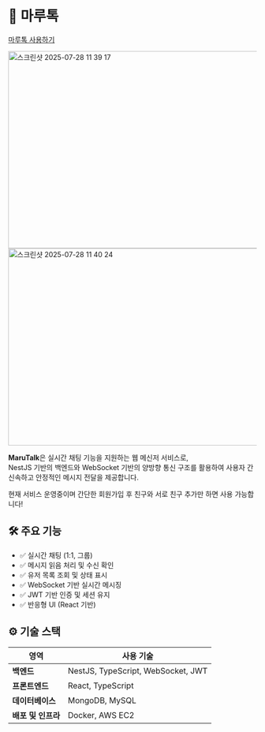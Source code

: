 # 🐶 마루톡
[마루톡 사용하기](https://marutalk.com)


<img width="700" height="400" alt="스크린샷 2025-07-28 11 39 17" src="https://github.com/user-attachments/assets/023e537e-dd61-4f1b-ac3a-b6659b972183" />
<img width="700" height="400" alt="스크린샷 2025-07-28 11 40 24" src="https://github.com/user-attachments/assets/d6d436ed-15a8-4c37-a6dd-f5dc8f3fe3b4" />



**MaruTalk**은 실시간 채팅 기능을 지원하는 웹 메신저 서비스로,  
NestJS 기반의 백엔드와 WebSocket 기반의 양방향 통신 구조를 활용하여 사용자 간 신속하고 안정적인 메시지 전달을 제공합니다.

현재 서비스 운영중이며 간단한 회원가입 후 친구와 서로 친구 추가만 하면 사용 가능합니다!

## 🛠️ 주요 기능

- ✅ 실시간 채팅 (1:1, 그룹)
- ✅ 메시지 읽음 처리 및 수신 확인
- ✅ 유저 목록 조회 및 상태 표시
- ✅ WebSocket 기반 실시간 메시징
- ✅ JWT 기반 인증 및 세션 유지
- ✅ 반응형 UI (React 기반)

## ⚙️ 기술 스택

| 영역 | 사용 기술 |
|------|-----------|
| **백엔드** | NestJS, TypeScript, WebSocket, JWT |
| **프론트엔드** | React, TypeScript |
| **데이터베이스** | MongoDB, MySQL |
| **배포 및 인프라** | Docker, AWS EC2 |
